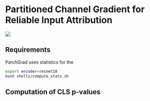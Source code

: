 # Partitioned Channel Gradient for Reliable Input Attribution 



<img src="https://drive.google.com/uc?export=view&id=1kJwgA-XPdP0k3cd60R8H7jdqtgLbLJ44"> 

## Requirements 

ParchGrad uses statistics for the 

```bash 
export encoder=resnet18
bash shells/compute_stats.sh
```

## Computation of CLS p-values 

